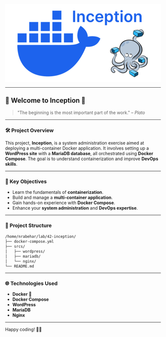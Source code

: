 ![inception background](./img/bg.png)

---

## 🌟 Welcome to **Inception** 🌟

> "The beginning is the most important part of the work." – *Plato*

---

### 🛠️ Project Overview

This project, **Inception**, is a system administration exercise aimed at deploying a multi-container Docker application. It involves setting up a **WordPress site** with a **MariaDB database**, all orchestrated using **Docker Compose**. The goal is to understand containerization and improve **DevOps skills**.

---

### 🚀 Key Objectives

- Learn the fundamentals of **containerization**.
- Build and manage a **multi-container application**.
- Gain hands-on experience with **Docker Compose**.
- Enhance your **system administration** and **DevOps expertise**.

---

### 📂 Project Structure

```plaintext
/home/nrabehar/lab/42-inception/
├── docker-compose.yml
├── srcs/
│   ├── wordpress/
│   ├── mariadb/
│   └── nginx/
└── README.md
```

---

### 🌐 Technologies Used

- **Docker** 🐳
- **Docker Compose**
- **WordPress**
- **MariaDB**
- **Nginx**

---

Happy coding! 🚢✨
